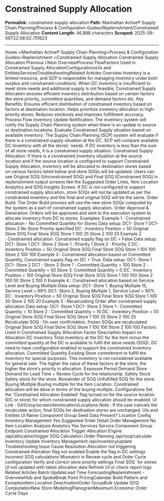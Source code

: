 # Constrained Supply Allocation

**Permalink:** constrained-supply-allocation
**Path:** Manhattan Active® Supply Chain Planning/Process &amp; Configuration Guides/Replenishment/Constrained Supply Allocation
**Content Length:** 46,888 characters
**Scraped:** 2025-08-09T22:08:02.751623

---

Home ››Manhattan Active® Supply Chain Planning››Process & Configuration Guides››Replenishment ››Constrained Supply Allocation Constrained Supply Allocation Previous I Next OverviewProcess FlowFactors Used in Constrained Supply AllocationConfigurationsUIs and EntitiesServicesTroubleshootingRelated Articles Overview Inventory is a limited resource, and SCP is responsible for managing inventory under both surplus and constrained conditions. When DC inventory is insufficient to meet store needs and additional supply is not feasible, Constrained Supply Allocation ensures efficient inventory distribution based on certain factors like store priority, committed quantities, and demand factors etc. Key Benefits: Ensures efficient distribution of constrained inventory based on factors at destination location. Helps prioritize inventory allocation to high-priority stores. Reduces stockouts and improves fulfillment accuracy. Process Flow Inventory Update Notification: The inventory system will notify the Supply Chain Planning system when there is an update to source or destination locations. Evaluate Constrained Supply situation based on available inventory: The Supply Chain Planning (SCP) system will evaluate if there is a constrained supply situation at the DC. SCP will compare available DC Inventory with all the stores' needs. If DC inventory is less than the sum of all store needs, it is a constrained supply situation. Constrained Supply Allocation: If there is a constrained inventory situaltion at the source location and if the source location is configured to support Constrained Supply Allocation, inventory will be allocated to destination stores based on various factors listed below and store SOQs will be updated. Users can see Original SOQ (Unconstrained SOQ) and Final SOQ (Constrained SOQ) in replenishment output screens like the Suggested Order Lines, Item Location Analytics and SOQ Insights Screen. If DC is not configured to support constrained supply allocation, store SOQs will not be updated as per the constrained inventory and the final and original SOQ will be the same. Order Build: The Order Build process will use the new store SOQs computed by the system as a part of constrained supply allocation. Order Approval & Generation: Orders will be approved and sent to the execution system to allocate inventory from DC to stores. Examples: Example 1 : Constrained allocation - No Committed Quantity for Stores Data setup: DC1- Store 1 DC1- Store 2 No Store Priority specified DC : Inventory Position = 50 Original Store SOQ Final Store SOQ Store 1 100 25 Store 2 100 25 Example 2 : Constrained allocation. Constrained supply flag on DC = False Data setup: DC1- Store 1 DC1- Store 2 Store 1 : Priority 1 Store 2 : Priority 2 DC : Inventory Position = 50 Original Store SOQ Final Store SOQ Store 1 100 100 Store 2 100 100 Example 3 : Constrained allocation based on Committed Quantity, Constrained supply flag on DC = True. Data setup: DC1- Store 1 DC1- Store 2 DC1 - Store 3 Store 1 : Committed Quantity = 100 Store 2 : Committed Quantity = 50 Store 3: Committed Quantity = 0 DC : Inventory Position = 150 Original Store SOQ Final Store SOQ Store 1 100 100 Store 2 100 50 Store 3 100 0 Example 4 : Constrained allocation based on Service Level and Buying Multiple Data setup: DC1- Store 1. Buying Multiple 15, Service Level = 99% DC1- Store 2, Buying Multiple 1, Service Level = 90% DC : Inventory Position = 50 Original Store SOQ Final Store SOQ Store 1 100 30 Store 2 100 20 Example 5 : Recalculating Order after constrained supply allocation Data setup: DC1- Store 1 DC1- Store 2 Store 1 : Committed Quantity = 10 Store 2 : Committed Quantity = 10 DC : Inventory Position = 50 Original Store SOQ Final Store SOQ Store 1 100 25 Store 2 100 25 Recalculate SOQ : On user confirmation, frozen SOQs are recalculated Original Store SOQ Final Store SOQ Store 1 100 100 Store 2 100 100 Factors Used in Constrained Supply Allocation Factor Description Impact on Allocation DC Inventory Total inventory at the DC for the item minus the committed quantity at the DC is available to fulfil the store needs (SOQ). DC need to have configuration enabled to support the constrained inventory allocation. Committed Quantity Existing Store commitment to fulfill the inventory for special purposes. This inventory is not considered available for general sale. The higher the value of these factors at the store, the higher the store's priority in allocation. Exposure Period Demand Store Demand for Lead Time + Review Cycle for the relationship. Safety Stock Safety stock for the store. Remainder of SOQ Unfulfilled SOQ for the store. Buying Multiple Buying multiple for the Item Location. Constrained allocation will be done in terms of the buying multiple. Configurations Set the 'Constrained Allocation Enabled' flag turned on for the source location (DC or store) for which constrained supply allocation should be enabled. UI Link : {Url}/scp/screen/itemlocation/Locations Note : If the user cancels the recalculate action, final SOQs for destination stores are unchanged. UIs and Entities UI Name Component Group Seed Data Present? Location Config Inventory Management Yes Suggested Order Detail Order Management No Item Location Analysis Analytics Yes Services Service Component Group Endpoint Constrained Allocation Trigger Allocation Engine /api/allocation/trigger SOQ Calculation Order Planning /api/soq/calculate Inventory Update Inventory Management /api/inventory/update Troubleshooting Issue Cause Resolution Allocation not triggering Constrained Allocation flag not enabled Enable the flag in DC settings Incorrect SOQ calculations Mismatch in Review cycle and Order Cycle configuration Verify and correct store priority settings Final SOQ  for stores UI not updated with latest allocation data Refresh UI or check report logs Related Articles Batch UpdateLead Time ForecastingReplenishment - OverviewHub and SpokeBreak Point PricingCalendar Build Pattern and ExceptionItem Location DeactivationOrder GroupBulk Update SOQ ComputationNew Store ModelingPlanogramMaximum Economic Order Cycle Days